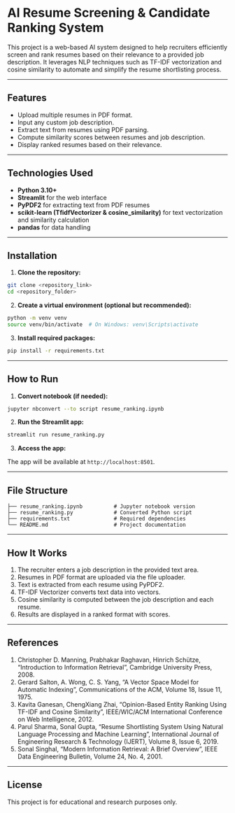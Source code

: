# AI Resume Screening & Candidate Ranking System

This project is a web-based AI system designed to help recruiters efficiently screen and rank resumes based on their relevance to a provided job description. It leverages NLP techniques such as TF-IDF vectorization and cosine similarity to automate and simplify the resume shortlisting process.

---

## Features

- Upload multiple resumes in PDF format.
- Input any custom job description.
- Extract text from resumes using PDF parsing.
- Compute similarity scores between resumes and job description.
- Display ranked resumes based on their relevance.

---

## Technologies Used

- **Python 3.10+**
- **Streamlit** for the web interface
- **PyPDF2** for extracting text from PDF resumes
- **scikit-learn (TfidfVectorizer & cosine_similarity)** for text vectorization and similarity calculation
- **pandas** for data handling

---

## Installation

1. **Clone the repository:**

```bash
git clone <repository_link>
cd <repository_folder>
```

2. **Create a virtual environment (optional but recommended):**

```bash
python -m venv venv
source venv/bin/activate  # On Windows: venv\Scripts\activate
```

3. **Install required packages:**

```bash
pip install -r requirements.txt
```

---

## How to Run

1. **Convert notebook (if needed):**

```bash
jupyter nbconvert --to script resume_ranking.ipynb
```

2. **Run the Streamlit app:**

```bash
streamlit run resume_ranking.py
```

3. **Access the app:**

The app will be available at `http://localhost:8501`.

---

## File Structure

```
├── resume_ranking.ipynb          # Jupyter notebook version
├── resume_ranking.py             # Converted Python script
├── requirements.txt              # Required dependencies
└── README.md                     # Project documentation
```

---

## How It Works

1. The recruiter enters a job description in the provided text area.
2. Resumes in PDF format are uploaded via the file uploader.
3. Text is extracted from each resume using PyPDF2.
4. TF-IDF Vectorizer converts text data into vectors.
5. Cosine similarity is computed between the job description and each resume.
6. Results are displayed in a ranked format with scores.

---

## References

1. Christopher D. Manning, Prabhakar Raghavan, Hinrich Schütze, “Introduction to Information Retrieval”, Cambridge University Press, 2008.
2. Gerard Salton, A. Wong, C. S. Yang, “A Vector Space Model for Automatic Indexing”, Communications of the ACM, Volume 18, Issue 11, 1975.
3. Kavita Ganesan, ChengXiang Zhai, “Opinion-Based Entity Ranking Using TF-IDF and Cosine Similarity”, IEEE/WIC/ACM International Conference on Web Intelligence, 2012.
4. Parul Sharma, Sonal Gupta, “Resume Shortlisting System Using Natural Language Processing and Machine Learning”, International Journal of Engineering Research & Technology (IJERT), Volume 8, Issue 6, 2019.
5. Sonal Singhal, “Modern Information Retrieval: A Brief Overview”, IEEE Data Engineering Bulletin, Volume 24, No. 4, 2001.

---

## License

This project is for educational and research purposes only.
